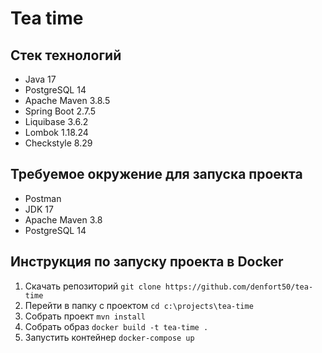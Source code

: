 # Tea time

## Стек технологий
* Java 17
* PostgreSQL 14
* Apache Maven 3.8.5
* Spring Boot 2.7.5
* Liquibase 3.6.2
* Lombok 1.18.24
* Checkstyle 8.29

## Требуемое окружение для запуска проекта
* Postman
* JDK 17
* Apache Maven 3.8
* PostgreSQL 14

## Инструкция по запуску проекта в Docker
1) Скачать репозиторий `git clone https://github.com/denfort50/tea-time`
2) Перейти в папку с проектом `cd c:\projects\tea-time`
3) Собрать проект `mvn install`
4) Собрать образ `docker build -t tea-time .`
5) Запустить контейнер `docker-compose up`
